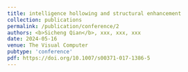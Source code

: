 ```yaml
---
title: intelligence hollowing and structural enhancement
collection: publications
permalink: /publication/conference/2
authors: <b>Sicheng Qian</b>, xxx, xxx, xxx
date: 2024-05-16
venue: The Visual Computer
pubtype: 'conference'
pdf: https://doi.org/10.1007/s00371-017-1386-5
---
```


<!-- paperurl: 'http://academicpages.github.io/files/paper1.pdf'
citation: 'Your Name, You. (2009). &quot;Paper Title Number 1.&quot; <i>Journal 1</i>. 1(1).' -->
<!-- [Download paper here](http://academicpages.github.io/files/paper1.pdf) -->

